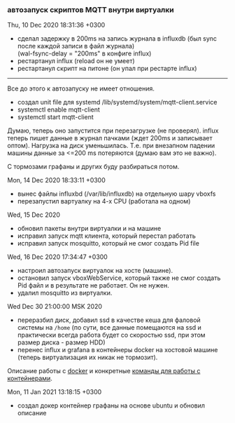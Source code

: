### автозапуск скриптов MQTT внутри виртуалки
Thu, 10 Dec 2020 18:31:36 +0300
* сделал задержку в 200ms на запись журнала в influxdb 
  (был sync после каждой записи в файл журнала)   
  (wal-fsync-delay = "200ms" в конфиге influx)
* рестартанул influx (reload он не умеет)
* рестартанул скрипт на питоне (он упал при рестарте influx)
---
Все до этого к автозапуску не имеет отношения.
* создал unit file для systemd /lib/systemd/system/mqtt-client.service
* systemctl enable mqtt-client
* systemctl start mqtt-client

Думаю, теперь оно запустится при перезагрузке (не проверял).
influx теперь пишет данные в журнал пачками (ждет 200ms и
записывает оптом). Нагрузка на диск уменьшилась.
Т.е. при внезапном падении машины данные за <=200 ms потеряются
(думаю вам это не важно).

С тормозами графаны и других буду разбираться потом.

Mon, 14 Dec 2020 18:33:11 +0300

* вынес файлы influxbd (/var/lib/influxdb) на отдельную шару vboxfs
* перезапустил вартуалку на 4-х CPU (работала на одном)

Wed, 15 Dec 2020

* обновил пакеты внутри виртуалки и на машине
* исправил запуск mqtt клиента, который перестал работать
* исправил запуск mosquitto, который не смог создать Pid file

Wed, 16 Dec 2020 17:34:47 +0300
* настроил автозапуск виртуалок на хосте (машине).
* остановил запуск vboxWebService, который также не смог
  создать Pid файл и в результате не работает. Он не нужен.
* удалил mosquitto из виртуалки.

Wed Dec 30 21:00:00 MSK 2020
* переразбил диск, добавил ssd в качестве кеша для фаловой системы на `/home`
  (по сути, все данные помещаются на ssd и практически всегда работа будет
  со скоростью ssd, при этом размер диска - размер HDD)
* перенес influx и grafana в контейнеры docker на хостовой машине 
  (теперь виртуализация их никак не тормозит).
  
Описание работы с [docker](./about_docker.md) и конкретные [команды для работы
с контейнерами](./IoT.md).

Mon, 11 Jan 2021 13:18:15 +0300
* создал докер контейнер графаны на основе ubuntu и обновил описание